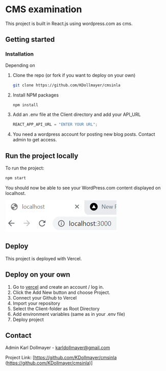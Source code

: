 # CMS examination

This project is built in React.js using wordpress.com as cms.

## Getting started

### Installation

Depending on

1. Clone the repo (or fork if you want to deploy on your own)
   ```sh
   git clone https://github.com/KDollmayer/cmsinla
   ```
2. Install NPM packages
   ```sh
   npm install
   ```
3. Add an .env file at the Client directory and add your API_URL
   ```js
   REACT_APP_API_URL = "ENTER YOUR URL";
   ```
4. You need a wordpress account for posting new blog posts. Contact admin to get access.

## Run the project locally

To run the project:

```js
npm start
```

You should now be able to see your WordPress.com content displayed on localhost.

![localhost](localhost.png)

## Deploy

This project is deployed with Vercel.

## Deploy on your own

1. Go to [vercel](vercel.com) and create an account / log in.
2. Click the Add New button and choose Project.
3. Connect your Github to Vercel
4. Import your repository
5. Select the Client-folder as Root Directory
6. Add environment variables (same as in your .env file)
7. Deploy project

## Contact

Admin Karl Dollmayer - karldollmayer@gmail.com

Project Link: [https://github.com/KDollmayer/cmsinla (https://github.com/KDollmayer/cmsinla)]
